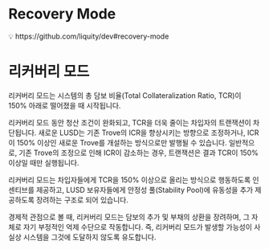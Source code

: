 # Recovery Mode

<aside>
💡 https://github.com/liquity/dev#recovery-mode

</aside>

# 리커버리 모드

리커버리 모드는 시스템의 총 담보 비율(Total Collateralization Ratio, TCR)이 150% 아래로 떨어졌을 때 시작됩니다.

리커버리 모드 동안 청산 조건이 완화되고, TCR을 더욱 줄이는 차입자의 트랜잭션이 차단됩니다. 새로운 LUSD는 기존 Trove의 ICR을 향상시키는 방향으로 조정하거나, ICR이 150% 이상인 새로운 Trove를 개설하는 방식으로만 발행될 수 있습니다. 일반적으로, 기존 Trove의 조정으로 인해 ICR이 감소하는 경우, 트랜잭션은 결과 TCR이 150% 이상일 때만 실행됩니다.

리커버리 모드는 차입자들에게 TCR을 150% 이상으로 올리는 방식으로 행동하도록 인센티브를 제공하고, LUSD 보유자들에게 안정성 풀(Stability Pool)에 유동성을 추가 제공하도록 장려하는 구조로 되어 있습니다.

경제적 관점으로 볼 때, 리커버리 모드는 담보의 추가 및 부채의 상환을 장려하며, 그 자체로 자기 부정적인 억제 수단으로 작동합니다. 즉, 리커버리 모드가 발생할 가능성이 사실상 시스템을 그것에 도달하지 않도록 유도합니다.
